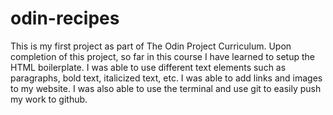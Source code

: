 # odin-recipes
This is my first project as part of The Odin Project Curriculum. Upon completion of this project, so far in this course I have learned to setup the HTML boilerplate. I was able to use different text elements such as paragraphs, bold text, italicized text, etc. I was able to add links and images to my website. I was also able to use the terminal and use git to easily push my work to github.